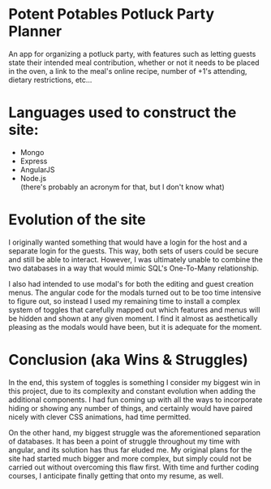 # Potent Potables Potluck Party Planner
An app for organizing a potluck party, with features such as letting guests state their intended meal contribution, whether or not it needs to be placed in the oven, a link to the meal's online recipe, number of +1's attending, dietary restrictions, etc...

# Languages used to construct the site:
* Mongo
* Express
* AngularJS
* Node.js  
(there's probably an acronym for that, but I don't know what)

# Evolution of the site

I originally wanted something that would have a login for the host and a separate login for the guests. This way, both sets of users could be secure and still be able to interact. However, I was ultimately unable to combine the two databases in a way that would mimic SQL's One-To-Many relationship. 

I also had intended to use modal's for both the editing and guest creation menus. The angular code for the modals turned out to be too time intensive to figure out, so instead I used my remaining time to install a complex system of toggles that carefully mapped out which features and menus will be hidden and shown at any given moment. I find it almost as aesthetically pleasing as the modals would have been, but it is adequate for the moment. 

# Conclusion (aka Wins & Struggles)

In the end, this system of toggles is something I consider my biggest win in this project, due to its complexity and constant evolution when adding the additional components. I had fun coming up with all the ways to incorporate hiding or showing any number of things, and certainly would have paired nicely with clever CSS animations, had time permitted.

On the other hand, my biggest struggle was the aforementioned separation of databases. It has been a point of struggle throughout my time with angular, and its solution has thus far eluded me. My original plans for the site had started much bigger and more complex, but simply could not be carried out without overcoming this flaw first. With time and further coding courses, I anticipate finally getting that onto my resume, as well. 
